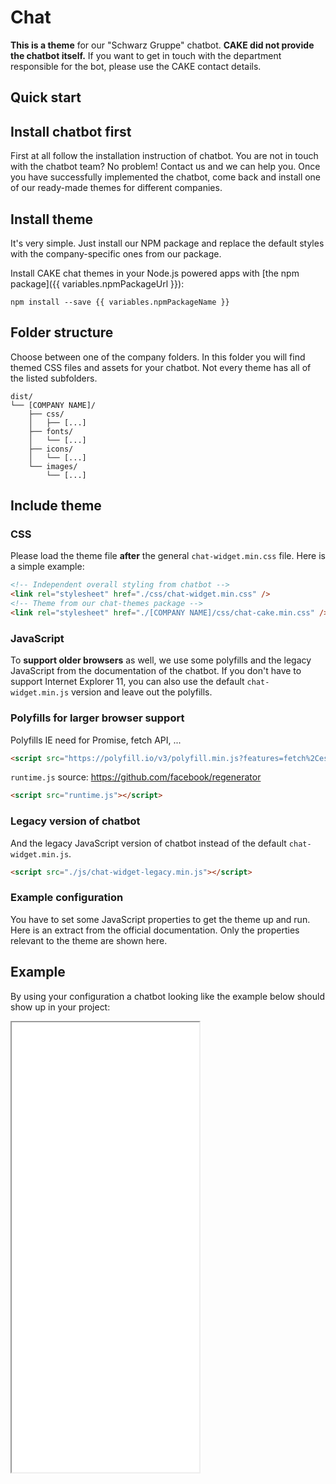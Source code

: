 # Chat

**This is a theme** for our "Schwarz Gruppe" chatbot. **CAKE did not provide the chatbot itself.** If you want to get in touch with the department responsible for the bot, please use the CAKE contact details.

## Quick start

## Install chatbot first

First at all follow the installation instruction of chatbot. You are not in touch with the chatbot team? No problem! Contact us and we can help you. Once you have successfully implemented the chatbot, come back and install one of our ready-made themes for different companies.

## Install theme

It's very simple. Just install our NPM package and replace the default styles with the company-specific ones from our package.

Install CAKE chat themes in your Node.js powered apps with [the npm package]({{ variables.npmPackageUrl }}):

```console
npm install --save {{ variables.npmPackageName }}
```

## Folder structure

Choose between one of the company folders. In this folder you will find themed CSS files and assets for your chatbot. Not every theme has all of the listed subfolders.

```text
dist/
└── [COMPANY NAME]/
    ├── css/
    │   ├── [...]
    ├── fonts/
    │   └── [...]
    ├── icons/
    │   └── [...]
    └── images/
        └── [...]
```

## Include theme

### CSS

Please load the theme file **after** the general `chat-widget.min.css` file. Here is a simple example:

```html
<!-- Independent overall styling from chatbot -->
<link rel="stylesheet" href="./css/chat-widget.min.css" />
<!-- Theme from our chat-themes package -->
<link rel="stylesheet" href="./[COMPANY NAME]/css/chat-cake.min.css" />
```

### JavaScript

To **support older browsers** as well, we use some polyfills and the legacy JavaScript from the documentation of the chatbot. If you don't have to support Internet Explorer 11, you can also use the default `chat-widget.min.js` version and leave out the polyfills.

### Polyfills for larger browser support

Polyfills IE need for Promise, fetch API, ...

```html
<script src="https://polyfill.io/v3/polyfill.min.js?features=fetch%2Ces6"></script>
```

`runtime.js` source: <https://github.com/facebook/regenerator>

```html
<script src="runtime.js"></script>
```

### Legacy version of chatbot

And the legacy JavaScript version of chatbot instead of the default `chat-widget.min.js`.

```html
<script src="./js/chat-widget-legacy.min.js"></script>
```


### Example configuration

You have to set some JavaScript properties to get the theme up and run.
Here is an extract from the official documentation. Only the properties relevant to the theme are shown here.

<ContentRack
    fields='
        "Lidl":{
            "src": "examples/configurations/Lidl.js",
            "type": "content"
        },
        "Schwarz":{
            "src": "examples/configurations/Schwarz.js",
            "type": "content"
        }
    '
 />

## Example

By using your configuration a chatbot looking like the example below should show up in your project:

<ContentRack
    fields='
        "preview": {
            "src": "examples/chatDefault.html",
            "type": "link"
        }
    '
 />

<Iframe src="examples/chatDefault.html" style="min-height: 45rem;" title="Chat theme" alt="chatDefault" />
